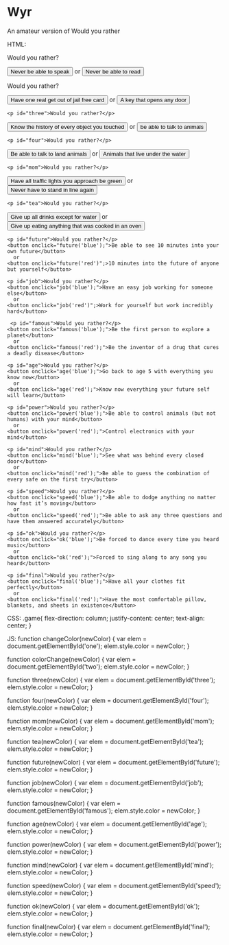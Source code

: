 # Wyr
An amateur version of Would you rather

HTML:
<html>
<head>
  <title>Would you rather?</title>
</head>
<body>
  <div class="game">
  <p id="one">Would you rather?</p>
  <button onclick="changeColor('blue');">Never be able to speak</button>
  or
  <button onclick="changeColor('red');">Never be able to read</button>
  
 <p id="two">Would you rather?</p>
  <button onclick="colorChange('blue');"> Have one real get out of jail free card</button>
  or
  <button onclick="colorChange('red');">A key that opens any door</button>
    
    <p id="three">Would you rather?</p>
  <button onclick="three('blue');">Know the history of every object you touched</button>
  or
  <button onclick="three('red');">be able to talk to animals</button>
    
    <p id="four">Would you rather?</p>
  <button onclick="four('blue');">Be able to talk to land animals</button>
  or
  <button onclick="four('red');">Animals that live under the water</button>
    
    <p id="mom">Would you rather?</p>
  <button onclick="mom('blue');">Have all traffic lights you approach be green</button>
  or
  <button onclick="mom('red');">Never have to stand in line again</button>
    
    <p id="tea">Would you rather?</p>
  <button onclick="tea('blue');">Give up all drinks except for water</button>
  or
  <button onclick="tea('red');">Give up eating anything that was cooked in an oven</button> 
    
    <p id="future">Would you rather?</p>
    <button onclick="future('blue');">Be able to see 10 minutes into your own future</button>
      or
    <button onclick="future('red')";>10 minutes into the future of anyone but yourself</button>
    
    <p id="job">Would you rather?</p>
    <button onclick="job('blue');">Have an easy job working for someone else</button>
      or
    <button onclick="job('red')";>Work for yourself but work incredibly hard</button>
    
     <p id="famous">Would you rather?</p>
    <button onclick="famous('blue');">Be the first person to explore a planet</button>
      or
    <button onclick="famous('red');">Be the inventor of a drug that cures a deadly disease</button>
    
    <p id="age">Would you rather?</p>
    <button onclick="age('blue');">Go back to age 5 with everything you know now</button>
      or
    <button onclick="age('red');">Know now everything your future self will learn</button>
    
    <p id="power">Would you rather?</p>
    <button onclick="power('blue');">Be able to control animals (but not humans) with your mind</button>
      or
    <button onclick="power('red');">Control electronics with your mind</button>
    
    <p id="mind">Would you rather?</p>
    <button onclick="mind('blue');">See what was behind every closed door</button>
      or
    <button onclick="mind('red');">Be able to guess the combination of every safe on the first try</button>
    
    <p id="speed">Would you rather?</p>
    <button onclick="speed('blue');">Be able to dodge anything no matter how fast it’s moving</button>
      or
    <button onclick="speed('red');">Be able to ask any three questions and have them answered accurately</button>
    
    <p id="ok">Would you rather?</p>
    <button onclick="ok('blue');">Be forced to dance every time you heard music</button>
      or
    <button onclick="ok('red');">Forced to sing along to any song you heard</button>
    
    <p id="final">Would you rather?</p>
    <button onclick="final('blue');">Have all your clothes fit perfectly</button>
      or
    <button onclick="final('red');">Have the most comfortable pillow, blankets, and sheets in existence</button>
  </div>
</body>
</html>

CSS:
.game{
  flex-direction: column;
  justify-content: center;
  text-align: center;
}

JS:
function changeColor(newColor) {
  var elem = document.getElementById('one');
  elem.style.color = newColor;
}

function colorChange(newColor) {
  var elem = document.getElementById('two');
  elem.style.color = newColor;
}

function three(newColor) {
  var elem = document.getElementById('three');
  elem.style.color = newColor;
}

function four(newColor) {
  var elem = document.getElementById('four');
  elem.style.color = newColor;
}

function mom(newColor) {
  var elem = document.getElementById('mom');
  elem.style.color = newColor;
}

function tea(newColor) {
  var elem = document.getElementById('tea');
  elem.style.color = newColor;
}

function future(newColor) {
  var elem = document.getElementById('future');
  elem.style.color = newColor;
}

function job(newColor) {
  var elem = document.getElementById('job');
  elem.style.color = newColor;
}

function famous(newColor) {
  var elem = document.getElementById('famous');
  elem.style.color = newColor;
}

function age(newColor) {
  var elem = document.getElementById('age');
  elem.style.color = newColor;
}

function power(newColor) {
  var elem = document.getElementById('power');
  elem.style.color = newColor;
}

function mind(newColor) {
  var elem = document.getElementById('mind');
  elem.style.color = newColor;
}

function speed(newColor) {
  var elem = document.getElementById('speed');
  elem.style.color = newColor;
}

function ok(newColor) {
  var elem = document.getElementById('ok');
  elem.style.color = newColor;
}

function final(newColor) {
  var elem = document.getElementById('final');
  elem.style.color = newColor;
}
